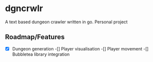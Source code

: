 # dgncrwlr

A text based dungeon crawler written in go. Personal project

## Roadmap/Features

 -[x] Dungeon generation
 -[] Player visualisation
 -[] Player movement
 -[] Bubbletea library integration
